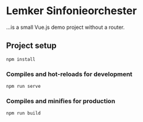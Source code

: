 # Lemker Sinfonieorchester

...is a small Vue.js demo project without a router.

## Project setup
```
npm install
```

### Compiles and hot-reloads for development
```
npm run serve
```

### Compiles and minifies for production
```
npm run build
```


